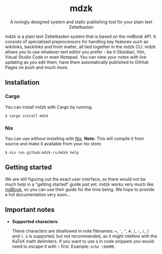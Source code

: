 <h1 align="center">mdzk</h1>

<p align="center">A lovingly designed system and static publishing tool for your plain text Zettelkasten</p>

mdzk is a plain text Zettelkasten system that is based on the mdBook API. It consists of specialized preprocessors for handling key features such as wikilinks, backlinks and front matter, all tied together in the mdzk CLI. mdzk allows you to use whatever text editor you prefer - be it Obsidian, Vim, Visual Studio Code or even Notepad. You can view your notes with live updating as you edit them, have them automatically published to GitHub Pages on push and much more.

## Installation

### Cargo

You can install mdzk with Cargo by running.

```
$ cargo install mdzk
```

### Nix

You can use without installing with [Nix](https://nixos.org). **Note:** This will compile it from source and make it available from your nix store.

```
$ nix run github:mdzk-rs/mdzk help
```

## Getting started

We are still figuring out the exact user interface, so there would not be much help in a "getting started" guide just yet. mdzk works very much like [mdBook](https://rust-lang.github.io/mdBook/cli/index.html), so you can use their guide for the time being. We hope to provide a full documentation very soon...

## Important notes

- **Supported characters**:

    These characters are disallowed in note filenames: `=`, <code>\`</code>, `^`, `#`, `|`, `:`, `/`, `[` and `]`. `$` is supported, but not recommended, as it might intefere with the KaTeX math delimiters. If you want to use `$` in code snippets you would need to escape it with `\` first. Example: `echo \$HOME`.
